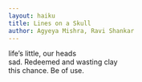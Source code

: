 ```yaml
---
layout: haiku
title: Lines on a Skull
author: Agyeya Mishra, Ravi Shankar
---
```


life’s little, our heads<br>
sad. Redeemed and wasting clay<br>
this chance. Be of use.<br>
